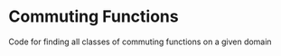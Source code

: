 Commuting Functions
===================

Code for finding all classes of commuting functions on a given domain
